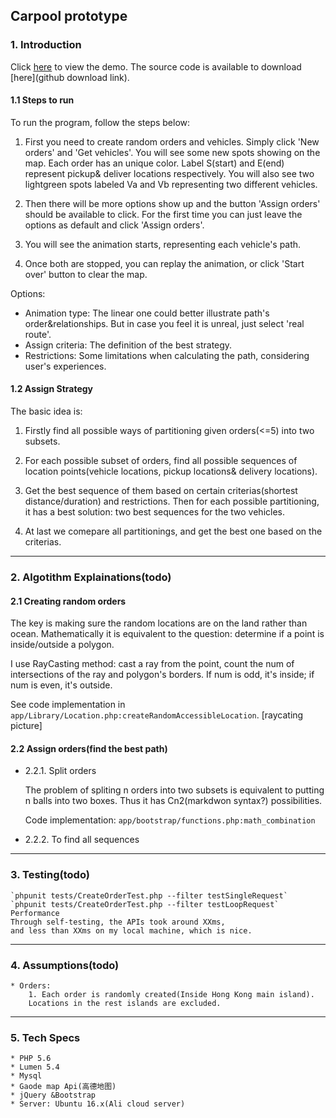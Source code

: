 ## Carpool prototype

### 1. Introduction

Click [here](http://47.52.30.33/index.html) to view the demo. The source code is available to download [here](github download link).

#### 1.1 Steps to run

To run the program, follow the steps below:

1. First you need to create random orders and vehicles. Simply click 'New orders' and 'Get vehicles'. You will see some new spots showing on the map. Each order has an unique color. Label S(start) and E(end) represent pickup& deliver locations respectively. You will also see two lightgreen spots labeled Va and Vb representing two different vehicles.

2. Then there will be more options show up and the button 'Assign orders' should be available to click. For the first time you can just leave the options as default and click 'Assign orders'.

3. You will see the animation starts, representing each vehicle's path.

4. Once both are stopped, you can replay the animation, or click 'Start over' button to clear the map.

Options:

* Animation type: The linear one could better illustrate path's order&relationships. But in case you feel it is unreal, just select 'real route'.
* Assign criteria: The definition of the best strategy.
* Restrictions: Some limitations when calculating the path, considering user's experiences.

#### 1.2 Assign Strategy

The basic idea is:

1. Firstly find all possible ways of partitioning given orders(<=5) into two subsets.

2. For each possible subset of orders, find all possible sequences of location points(vehicle locations, pickup locations& delivery locations).

3. Get the best sequence of them based on certain criterias(shortest distance/duration) and restrictions. Then for each possible partitioning, it has a best solution: two best sequences for the two vehicles.

4. At last we comepare all partitionings, and get the best one based on the criterias.

---

### 2. Algotithm Explainations(todo)

#### 2.1 Creating random orders

The key is making sure the random locations are on the land rather than ocean. Mathematically it is equivalent to the question: determine if a point is inside/outside a polygon.

I use RayCasting method: cast a ray from the point, count the num of intersections of the ray and polygon's borders. If num is odd, it's inside; if num is even, it's outside.

See code implementation in `app/Library/Location.php:createRandomAccessibleLocation`.
[raycating picture]

#### 2.2 Assign orders(find the best path)

- 2.2.1. Split orders

    The problem of spliting n orders into two subsets is equivalent to putting n balls into two boxes. Thus it has Cn2(markdwon syntax?) possibilities.

    Code implementation: `app/bootstrap/functions.php:math_combination`


- 2.2.2. To find all sequences

---

### 3. Testing(todo)

    `phpunit tests/CreateOrderTest.php --filter testSingleRequest`
    `phpunit tests/CreateOrderTest.php --filter testLoopRequest`
    Performance
    Through self-testing, the APIs took around XXms,
    and less than XXms on my local machine, which is nice.

---

### 4. Assumptions(todo)

    * Orders:
        1. Each order is randomly created(Inside Hong Kong main island).
        Locations in the rest islands are excluded.

---

### 5. Tech Specs

    * PHP 5.6
    * Lumen 5.4
    * Mysql
    * Gaode map Api(高德地图)
    * jQuery &Bootstrap
    * Server: Ubuntu 16.x(Ali cloud server)
